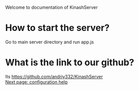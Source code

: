 Welcome to documentation of KinashServer

<h1>How to start the server?</h1>

Go to main server directory and run app.js

<h1>What is the link to our github?</h1>

Its <a href="https://github.com/andriy332/KinashServer">https://github.com/andriy332/KinashServer</a>
<br>
<a href="./configuration_help.md">Next page: configuration help</a>
